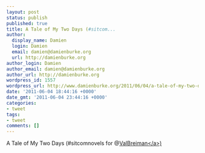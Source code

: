 ```yaml
---
layout: post
status: publish
published: true
title: A Tale of My Two Days (#sitcom...
author:
  display_name: Damien
  login: Damien
  email: damien@damienburke.org
  url: http://damienburke.org
author_login: Damien
author_email: damien@damienburke.org
author_url: http://damienburke.org
wordpress_id: 1557
wordpress_url: http://www.damienburke.org/2011/06/04/a-tale-of-my-two-days-sitcom/
date: '2011-06-04 18:44:16 +0000'
date_gmt: '2011-06-04 23:44:16 +0000'
categories:
- tweet
tags:
- tweet
comments: []
---
```

<p>A Tale of My Two Days (#sitcomnovels for @<a href="http:&#47;&#47;twitter.com&#47;ValBreiman" class="aktt_username">ValBreiman<&#47;a>)</p>
